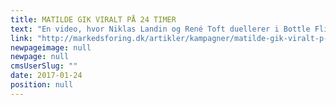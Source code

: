 ```yaml
---
title: MATILDE GIK VIRALT PÅ 24 TIMER
text: "En video, hvor Niklas Landin og René Toft duellerer i Bottle Flip med Matilde-flasker, er gået amok på nettet. Fx blev filmen set 1.200 gange i minuttet, da det gik hedest til. Hjaltelin Stahl er Arlas partner på ”Matilde Flip”-kampagnen."
link: "http://markedsforing.dk/artikler/kampagner/matilde-gik-viralt-p-24-timer"
newpageimage: null
newpage: null
cmsUserSlug: ""
date: 2017-01-24 
position: null
---
```


